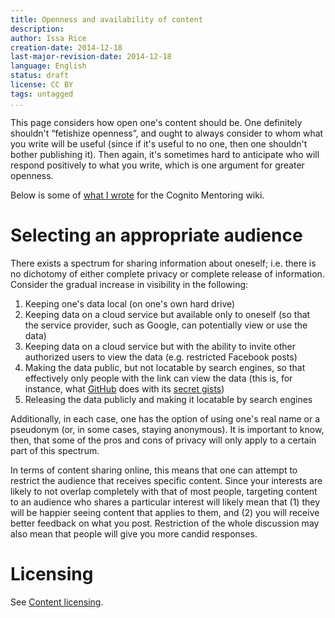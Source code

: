 ```yaml
---
title: Openness and availability of content
description: 
author: Issa Rice
creation-date: 2014-12-18
last-major-revision-date: 2014-12-18
language: English
status: draft
license: CC BY
tags: untagged
...
```


This page considers how open one's content should be.
One definitely shouldn't “fetishize openness”, and ought to always consider to whom what you write will be useful (since if it's useful to no one, then one shouldn't bother publishing it).
Then again, it's sometimes hard to anticipate who will respond positively to what you write, which is one argument for greater openness.

Below is some of [what I wrote](http://info.cognitomentoring.org/wiki/Maintaining_your_online_presence#Selecting_an_appropriate_audience) for the Cognito Mentoring wiki.

# Selecting an appropriate audience

There exists a spectrum for sharing information about oneself; i.e.
there is no dichotomy of either complete privacy or complete release of
information. Consider the gradual increase in visibility in the
following:

1.  Keeping one's data local (on one's own hard drive)
2.  Keeping data on a cloud service but available only to oneself (so
    that the service provider, such as Google, can potentially view or
    use the data)
3.  Keeping data on a cloud service but with the ability to invite other
    authorized users to view the data (e.g. restricted Facebook posts)
4.  Making the data public, but not locatable by search engines, so that
    effectively only people with the link can view the data (this is,
    for instance, what [GitHub](https://github.com/) does with its
    [secret
    gists](https://help.github.com/articles/about-gists#secret-gists))
5.  Releasing the data publicly and making it locatable by search
    engines

Additionally, in each case, one has the option of using one's real name
or a pseudonym (or, in some cases, staying anonymous). It is important
to know, then, that some of the pros and cons of privacy will only apply
to a certain part of this spectrum.

In terms of content sharing online, this means that one can attempt to
restrict the audience that receives specific content. Since your
interests are likely to not overlap completely with that of most people,
targeting content to an audience who shares a particular interest will
likely mean that (1) they will be happier seeing content that applies to
them, and (2) you will receive better feedback on what you post.
Restriction of the whole discussion may also mean that people will give
you more candid responses.

# Licensing

See [Content licensing]().
